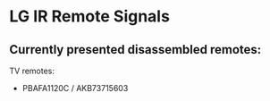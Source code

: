 # LG IR Remote Signals

Currently presented disassembled remotes:
-----------------------------------------

TV remotes:
* PBAFA1120C / AKB73715603
  ![]()
